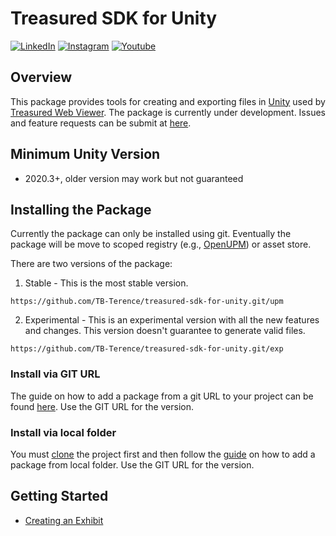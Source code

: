 # Treasured SDK for Unity
[![LinkedIn](https://img.shields.io/badge/LinkedIn-0077B5?style=for-the-badge&logo=linkedin&logoColor=white)](https://www.linkedin.com/company/treasured/)
[![Instagram](https://img.shields.io/badge/Instagram-E4405F?style=for-the-badge&logo=instagram&logoColor=white)](https://www.instagram.com/treasuredteam/)
[![Youtube](https://img.shields.io/badge/YouTube-FF0000?style=for-the-badge&logo=youtube&logoColor=white)](https://www.youtube.com/channel/UCe7PPx_Gn7rq3Wfl1MO9NEQ)

## Overview

This package provides tools for creating and exporting files in [Unity](https://unity.com/) used by [Treasured Web Viewer](https://treasured.ca/). The package is currently under development. Issues and feature requests can be submit at [here](https://github.com/TB-Terence/treasured-sdk-for-unity/issues).

## Minimum Unity Version
- 2020.3+, older version may work but not guaranteed

## Installing the Package
Currently the package can only be installed using git. Eventually the package will be move to scoped registry (e.g., [OpenUPM](https://openupm.com/)) or asset store.

There are two versions of the package:
1. Stable - This is the most stable version.
```
https://github.com/TB-Terence/treasured-sdk-for-unity.git/upm
```
2. Experimental - This is an experimental version with all the new features and changes. This version doesn't guarantee to generate valid files.
```
https://github.com/TB-Terence/treasured-sdk-for-unity.git/exp
```

### Install via GIT URL
The guide on how to add a package from a git URL to your project can be found [here](https://docs.unity3d.com/Manual/upm-ui-giturl.html). Use the GIT URL for the version.

### Install via local folder
You must [clone](https://docs.github.com/en/repositories/creating-and-managing-repositories/cloning-a-repository) the project first and then follow the [guide](https://docs.unity3d.com/Manual/upm-ui-local.html) on how to add a package from local folder. Use the GIT URL for the version.

## Getting Started
- [Creating an Exhibit](Documentation~/Creating-an-Exhibit.md)
